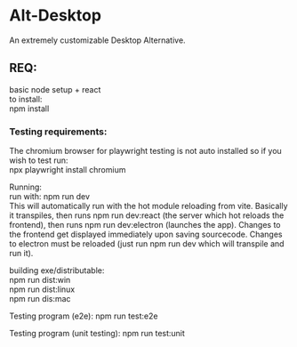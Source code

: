 # Alt-Desktop

An extremely customizable Desktop Alternative.

## REQ:

basic node setup + react  
to install:  
npm install

### Testing requirements:

The chromium browser for playwright testing is not auto installed so if you wish to test run:  
npx playwright install chromium

Running:  
run with: npm run dev  
This will automatically run with the hot module reloading from vite. Basically it transpiles, then runs npm run dev:react (the server which hot reloads the frontend), then runs npm run dev:electron (launches the app). Changes to the frontend get displayed immediately upon saving sourcecode. Changes to electron must be reloaded (just run npm run dev which will transpile and run it).

building exe/distributable:  
npm run dist:win  
npm run dist:linux  
npm run dis:mac

Testing program (e2e):
npm run test:e2e

Testing program (unit testing):
npm run test:unit
